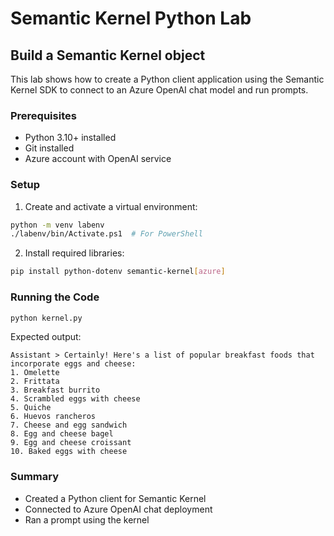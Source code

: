 # Semantic Kernel Python Lab

## Build a Semantic Kernel object

This lab shows how to create a Python client application using the Semantic Kernel SDK to connect to an Azure OpenAI chat model and run prompts.

### Prerequisites

* Python 3.10+ installed
* Git installed
* Azure account with OpenAI service

### Setup

1. Create and activate a virtual environment:

```bash
python -m venv labenv
./labenv/bin/Activate.ps1  # For PowerShell
```

2. Install required libraries:

```bash
pip install python-dotenv semantic-kernel[azure]
```


### Running the Code

```bash
python kernel.py
```

Expected output:

```
Assistant > Certainly! Here's a list of popular breakfast foods that incorporate eggs and cheese:
1. Omelette
2. Frittata
3. Breakfast burrito
4. Scrambled eggs with cheese
5. Quiche
6. Huevos rancheros
7. Cheese and egg sandwich
8. Egg and cheese bagel
9. Egg and cheese croissant
10. Baked eggs with cheese
```

### Summary

* Created a Python client for Semantic Kernel
* Connected to Azure OpenAI chat deployment
* Ran a prompt using the kernel

